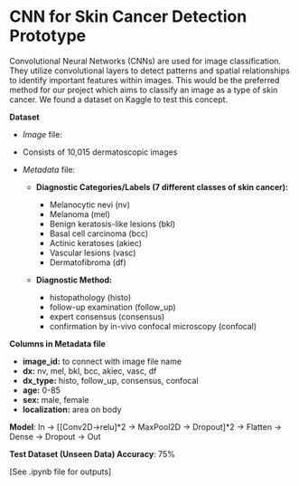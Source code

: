 # CNN for Skin Cancer Detection Prototype

Convolutional Neural Networks (CNNs) are used for image classification. They utilize convolutional layers to detect patterns and spatial relationships to identify important features within images. This would be the preferred method for our project which aims to classify an image as a type of skin cancer. We found a dataset on Kaggle to test this concept.

**Dataset**

*  *Image* file:
  *  Consists of 10,015 dermatoscopic images
  
* *Metadata* file:
    * **Diagnostic Categories/Labels (7 different classes of skin cancer):**
      * Melanocytic nevi (nv)
      * Melanoma (mel)
      * Benign keratosis-like lesions (bkl)
      * Basal cell carcinoma (bcc)
      * Actinic keratoses (akiec)
      * Vascular lesions (vasc)
      * Dermatofibroma (df)

  * **Diagnostic Method:**
      * histopathology (histo)
      * follow-up examination (follow_up)
      * expert consensus (consensus)
      * confirmation by in-vivo confocal microscopy (confocal)

**Columns in Metadata file**


  *   **image_id:** to connect with image file name
  *   **dx:** nv, mel, bkl, bcc, akiec, vasc, df
  *   **dx_type:** histo, follow_up, consensus, confocal
  *   **age:** 0-85
  *   **sex:** male, female
  *   **localization:** area on body

    

**Model**: 
In -> [[Conv2D->relu]*2 -> MaxPool2D -> Dropout]*2 -> Flatten -> Dense -> Dropout -> Out

**Test Dataset (Unseen Data) Accuracy**: 75%


[See .ipynb file for outputs]
